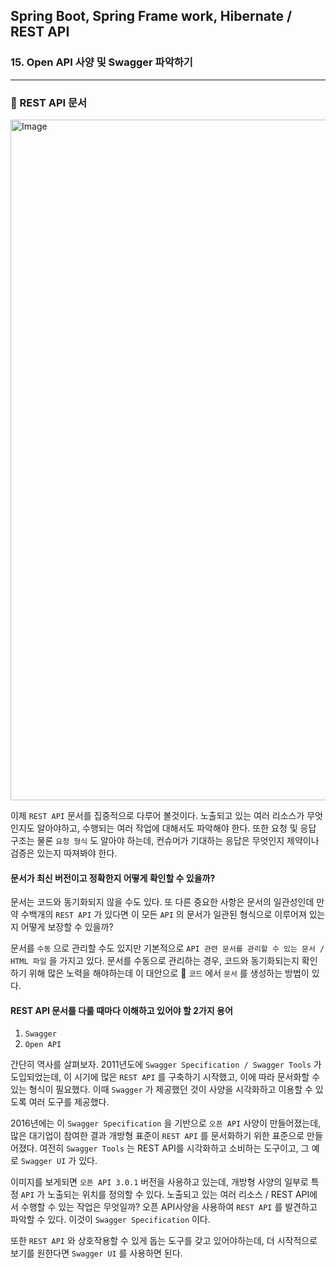 ## Spring Boot, Spring Frame work, Hibernate / REST API

### 15. Open API 사양 및 Swagger 파악하기

---

### 📌 REST API 문서

<img width="1089" alt="Image" src="https://github.com/user-attachments/assets/bed2eb01-b344-4696-a4d2-b8fb1dd80f65" />

이제 `REST API` 문서를 집중적으로 다루어 볼것이다. 노출되고 있는 여러 리소스가 무엇인지도 알아야하고, 수행되는 여러 작업에 대해서도 파악해야 한다.
또한 요청 및 응답 구조는 물론 `요청 형식` 도 알아야 하는데, 컨슈머가 기대하는 응답은 무엇인지 제약이나 검증은 있는지 따져봐야 한다.

#### 문서가 최신 버전이고 정확한지 어떻게 확인할 수 있을까?

문서는 코드와 동기화되지 않을 수도 있다. 또 다른 중요한 사항은 문서의 일관성인데 만약 수백개의 `REST API` 가 있다면 이 모든 `API` 의 문서가 일관된 형식으로 이루어져 있는지 어떻게 보장할 수 있을까?

문서를 `수동` 으로 관리할 수도 있지만 기본적으로 `API 관련 문서를 관리할 수 있는 문서 / HTML 파일` 을 가지고 있다. 문서를 수동으로 관리하는 경우, 코드와 동기화되는지 확인하기 위해 많은 노력을 해야하는데 이 대안으로 📍 `코드` 에서 `문서` 를 생성하는 방법이 있다.

#### REST API 문서를 다룰 때마다 이해하고 있어야 할 2가지 용어

1. `Swagger`
2. `Open API`

간단히 역사를 살펴보자. 2011년도에 `Swagger Specification / Swagger Tools` 가 도입되었는데, 이 시기에 많은 `REST API` 를 구축하기 시작했고, 이에 따라 문서화할 수 있는 형식이 필요했다.
이때 `Swagger` 가 제공했던 것이 사양을 시각화하고 이용할 수 있도록 여러 도구를 제공했다.

2016년에는 이 `Swagger Specification` 을 기반으로 `오픈 API` 사양이 만들어졌는데, 많은 대기업이 참여한 결과 개방형 표준이 `REST API` 를 문서화하기 위한 표준으로 만들어졌다.
여전히 `Swagger Tools` 는 REST API를 시각화하고 소비하는 도구이고, 그 예로 `Swagger UI` 가 있다.

이미지를 보게되면 `오픈 API 3.0.1` 버전을 사용하고 있는데, 개방형 사양의 일부로 특정 `API` 가 노출되는 위치를 정의할 수 있다. 노출되고 있는 여러 리소스 / REST API에서 수행할 수 있는 작업은 무엇일까? 오픈 API사양을 사용하여 `REST API` 를 발견하고 파악할 수 있다. 이것이 `Swagger Specification` 이다.

또한 `REST API` 와 상호작용할 수 있게 돕는 도구를 갖고 있어야하는데, 더 시작적으로 보기를 원한다면 `Swagger UI` 를 사용하면 된다.
